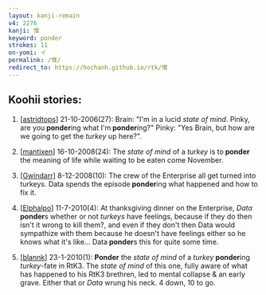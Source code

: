 ```yaml
---
layout: kanji-remain
v4: 2276
kanji: 惟
keyword: ponder
strokes: 11
on-yomi: イ
permalink: /惟/
redirect_to: https://hochanh.github.io/rtk/惟
---
```


## Koohii stories: 

1) [<a href="http://kanji.koohii.com/profile/astridtops">astridtops</a>] 21-10-2006(27): Brain: &quot;I&#039;m in a lucid <em>state of mind</em>. Pinky, are you<strong> ponder</strong>ing what I&#039;m<strong> ponder</strong>ing?&quot; Pinky: &quot;Yes Brain, but how are we going to get the <em>turkey</em> up here?&quot;.

2) [<a href="http://kanji.koohii.com/profile/mantixen">mantixen</a>] 16-10-2008(24): The <em>state of mind</em> of a <em>turkey</em> is to<strong> ponder</strong> the meaning of life while waiting to be eaten come November.

3) [<a href="http://kanji.koohii.com/profile/Gwindarr">Gwindarr</a>] 8-12-2008(10): The crew of the Enterprise all get turned into turkeys. Data spends the episode<strong> ponder</strong>ing what happened and how to fix it.

4) [<a href="http://kanji.koohii.com/profile/Elphalpo">Elphalpo</a>] 11-7-2010(4): At thanksgiving dinner on the Enterprise, <em>Data</em><strong> ponder</strong>s whether or not <em>turkeys</em> have feelings, because if they do then isn&#039;t it wrong to kill them?, and even if they don&#039;t then Data would sympathize with them because he doesn&#039;t have feelings either so he knows what it&#039;s like... Data<strong> ponder</strong>s this for quite some time.

5) [<a href="http://kanji.koohii.com/profile/blannk">blannk</a>] 23-1-2010(1): <strong>Ponder</strong> the <em>state of mind</em> of a <em>turkey</em><strong> ponder</strong>ing <em>turkey</em>-fate in RtK3. The <em>state of mind</em> of this one, fully aware of what has happened to his RtK3 brethren, led to mental collapse &amp; an early grave. Either that or <em>Data</em> wrung his neck. 4 down, 10 to go.

